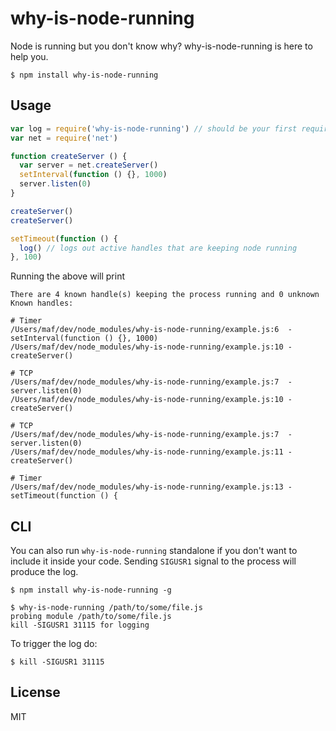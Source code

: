 # why-is-node-running

Node is running but you don't know why? why-is-node-running is here to help you.

```
$ npm install why-is-node-running
```

## Usage

``` js
var log = require('why-is-node-running') // should be your first require
var net = require('net')

function createServer () {
  var server = net.createServer()
  setInterval(function () {}, 1000)
  server.listen(0)
}

createServer()
createServer()

setTimeout(function () {
  log() // logs out active handles that are keeping node running
}, 100)
```

Running the above will print

```
There are 4 known handle(s) keeping the process running and 0 unknown
Known handles:

# Timer
/Users/maf/dev/node_modules/why-is-node-running/example.js:6  - setInterval(function () {}, 1000)
/Users/maf/dev/node_modules/why-is-node-running/example.js:10 - createServer()

# TCP
/Users/maf/dev/node_modules/why-is-node-running/example.js:7  - server.listen(0)
/Users/maf/dev/node_modules/why-is-node-running/example.js:10 - createServer()

# TCP
/Users/maf/dev/node_modules/why-is-node-running/example.js:7  - server.listen(0)
/Users/maf/dev/node_modules/why-is-node-running/example.js:11 - createServer()

# Timer
/Users/maf/dev/node_modules/why-is-node-running/example.js:13 - setTimeout(function () {
```

## CLI

You can also run `why-is-node-running` standalone if you don't want to include it inside your code. Sending `SIGUSR1` signal to the process will produce the log.

```
$ npm install why-is-node-running -g
```

```
$ why-is-node-running /path/to/some/file.js
probing module /path/to/some/file.js
kill -SIGUSR1 31115 for logging
```

To trigger the log do:

```
$ kill -SIGUSR1 31115
```

## License

MIT
